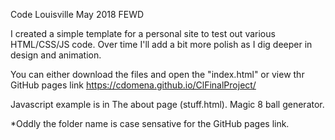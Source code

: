 Code Louisville May 2018 FEWD

I created a simple template for a personal site to test out various HTML/CSS/JS code. Over time I'll add a bit more polish as I dig deeper in design and animation.

You can either download the files and open the "index.html" or view thr GitHub pages link https://cdomena.github.io/ClFinalProject/

Javascript example is in The about page (stuff.html). Magic 8 ball generator.

*Oddly the folder name is case sensative for the GitHub pages link.

